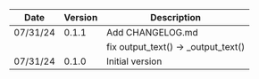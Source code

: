 | Date     | Version | Description |
| -------- | ------- | ------------------------------------------------ |
| 07/31/24 | 0.1.1   | Add CHANGELOG.md |
|          |         | fix output_text() -> _output_text() |
| 07/31/24 | 0.1.0   | Initial version |
